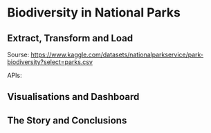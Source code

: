 # Biodiversity in National Parks

## Extract, Transform and Load

Sourse:
https://www.kaggle.com/datasets/nationalparkservice/park-biodiversity?select=parks.csv

APIs:


## Visualisations and Dashboard

## The Story and Conclusions

